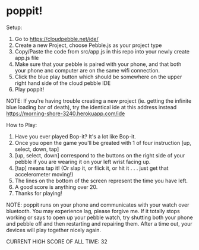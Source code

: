 poppit!
======

Setup:

1. Go to https://cloudpebble.net/ide/
2. Create a new Project, choose Pebble.js as your project type
3. Copy/Paste the code from src/app.js in this repo into your newly create app.js file
4. Make sure that your pebble is paired with your phone, and that both your phone anc computer are on the same wifi connection.
5. Click the blue play button which should be somewhere on the upper right hand side of the cloud pebble IDE
6. Play poppit!

NOTE: If you're having trouble creating a new project (ie. getting the infinite blue loading bar of death), try the identical ide at this address instead https://morning-shore-3240.herokuapp.com/ide

How to Play:

1. Have you ever played Bop-it? It's a lot like Bop-it.
2. Once you open the game you'll be greated with 1 of four instruction [up, select, down, tap]
3. [up, select, down] correspond to the buttons on the right side of your pebble if you are wearing it on your left wrist facing up.
4. [tap] means tap it! (Or slap it, or flick it, or hit it . . . just get that accelerometer moving!)
5. The lines on the bottom of the screen represent the time you have left.
6. A good score is anything over 20.
7. Thanks for playing!

NOTE: poppit runs on your phone and communicates with your watch over bluetooth. You may experience lag, please forgive me. If it totally stops working or says to open up your pebble watch, try shutting both your phone and pebble off and then restarting and repairing them. After a time out, your devices will play together nicely again.

CURRENT HIGH SCORE OF ALL TIME: 32
